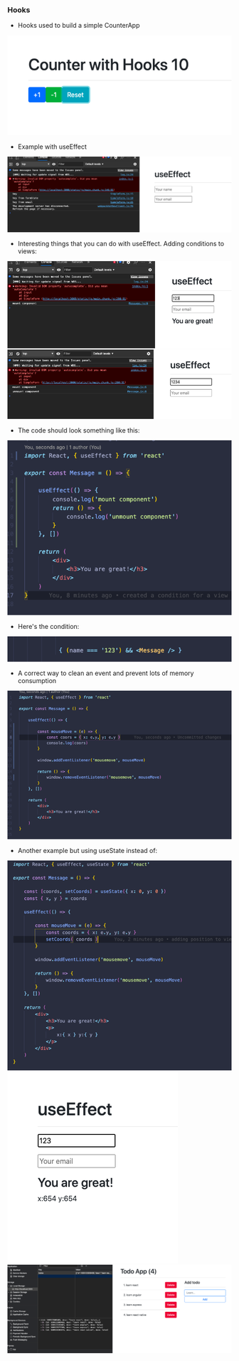 ### Hooks
+ Hooks used to build a simple CounterApp

![CounterApp](assets/counter.png)

+ Example with useEffect

![CounterApp](assets/SimpleForm.png)

+ Interesting things that you can do with useEffect. Adding conditions to views:

![CounterApp](assets/mount.png)
![CounterApp](assets/unmount.png)

+ The code should look something like this:

![CounterApp](assets/code-useEffect.png)

+ Here's the condition:

![CounterApp](assets/condition.png)

+ A correct way to clean an event and prevent lots of memory consumption

![CounterApp](assets/cleaner.png)

+ Another example but using useState instead of:

![CounterApp](assets/coords-code.png)
![CounterApp](assets/coords.png)
![CounterApp](assets/final-example.png)
